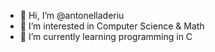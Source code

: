 - 👋 Hi, I’m @antonelladeriu
- 👀 I’m interested in Computer Science & Math
- 🌱 I’m currently learning programming in C

<!---
antonelladeriu/antonelladeriu is a ✨ special ✨ repository because its `README.md` (this file) appears on your GitHub profile.
You can click the Preview link to take a look at your changes.
--->
